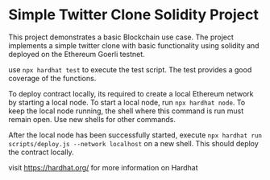 # Simple Twitter Clone Solidity Project

This project demonstrates a basic Blockchain use case. The project implements a simple twitter clone with basic functionality using solidity and deployed on the Ethereum Goerli testnet. 


use `npx hardhat test` to execute the test script. The test provides a good coverage of the functions. 

To deploy contract locally, its required to create a local Ethereum network by starting a local node.
To start a local node, run `npx hardhat node`. To keep the local node running, the shell where this command is run must remain open. 
Use new shells for other commands. 

After the local node has been successfully started, execute `npx hardhat run scripts/deploy.js --network localhost` on a new shell.
This should deploy the contract locally. 

visit https://hardhat.org/ for more information on Hardhat
